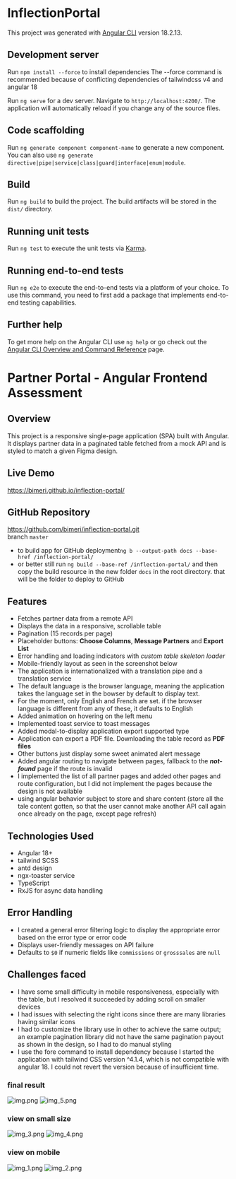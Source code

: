 # InflectionPortal

This project was generated with [Angular CLI](https://github.com/angular/angular-cli) version 18.2.13.

## Development server
Run `npm install --force` to install dependencies The --force command is recommended because of conflicting dependencies of tailwindcss v4 and angular 18 

Run `ng serve` for a dev server. Navigate to `http://localhost:4200/`. The application will automatically reload if you change any of the source files.

## Code scaffolding

Run `ng generate component component-name` to generate a new component. You can also use `ng generate directive|pipe|service|class|guard|interface|enum|module`.

## Build

Run `ng build` to build the project. The build artifacts will be stored in the `dist/` directory.

## Running unit tests

Run `ng test` to execute the unit tests via [Karma](https://karma-runner.github.io).

## Running end-to-end tests

Run `ng e2e` to execute the end-to-end tests via a platform of your choice. To use this command, you need to first add a package that implements end-to-end testing capabilities.

## Further help

To get more help on the Angular CLI use `ng help` or go check out the [Angular CLI Overview and Command Reference](https://angular.io/cli) page.

# Partner Portal - Angular Frontend Assessment

## Overview

This project is a responsive single-page application (SPA) built with Angular. It displays partner data in a paginated table fetched from a mock API and is styled to match a given Figma design.

## Live Demo

https://bimeri.github.io/inflection-portal/

## GitHub Repository

https://github.com/bimeri/inflection-portal.git \
branch ``master``

 - to build app for GitHub deployment`ng b --output-path docs --base-href /inflection-portal/`
 - or better still run `ng build --base-ref /inflection-portal/` and then copy the build resource in the new folder `docs` in the root directory. that will be the folder to deploy to GitHub

## Features

- Fetches partner data from a remote API
- Displays the data in a responsive, scrollable table
- Pagination (15 records per page)
- Placeholder buttons: **Choose Columns**, **Message Partners** and **Export List**
- Error handling and loading indicators with *custom table skeleton loader*
- Mobile-friendly layout as seen in the screenshot below
- The application is internationalized with a translation pipe and a translation service
- The default language is the browser language, meaning the application takes the language set in the bowser by default to display text.
- For the moment, only English and French are set. if the browser language is different from any of these, it defaults to English
- Added animation on hovering on the left menu
- Implemented toast service to toast messages
- Added modal-to-display application export supported type 
- Application can export a PDF file. Downloading the table record as **PDF files**
- Other buttons just display some sweet animated alert message 
- Added angular routing to navigate between pages, fallback to the ***not-found*** page if the route is invalid
- I implemented the list of all partner pages and added other pages and route configuration, but I did not implement the pages because the design is not available
- using angular behavior subject to store and share content (store all the tale content gotten, so that the user cannot make another API call again once already on the page, except page refresh)

## Technologies Used

- Angular 18+
- tailwind SCSS
- antd design
- ngx-toaster service
- TypeScript
- RxJS for async data handling

## Error Handling
- I created a general error filtering logic to display the appropriate error based on the error type or error code
- Displays user-friendly messages on API failure
- Defaults to `$0` if numeric fields like `commissions` or `grosssales` are `null`

## Challenges faced
- I have some small difficulty in mobile responsiveness, especially with the table, but I resolved it succeeded by adding scroll on smaller devices
- I had issues with selecting the right icons since there are many libraries having similar icons
- I had to customize the library use in other to achieve the same output; an example pagination library did not have the same pagination payout as shown in the design, so I had to do manual styling
- I use the fore command to install dependency because I started the application with tailwind CSS version ^4.1.4, which is not compatible with angular 18. I could not revert the version because of insufficient time.

### final result
![img.png](img.png)
![img_5.png](img_5.png)

### view on small size
![img_3.png](img_3.png)
![img_4.png](img_4.png)

### view on mobile
![img_1.png](img_1.png)
![img_2.png](img_2.png)
